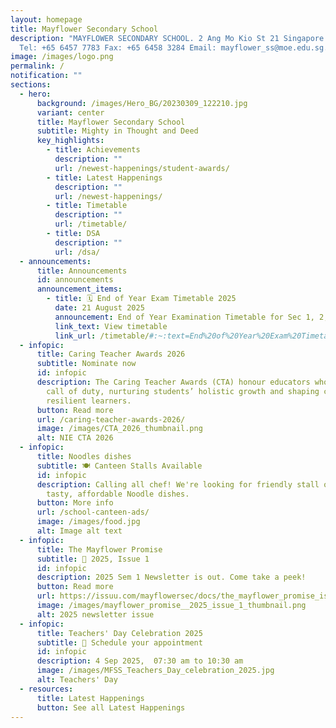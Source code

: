 ```yaml
---
layout: homepage
title: Mayflower Secondary School
description: "MAYFLOWER SECONDARY SCHOOL. 2 Ang Mo Kio St 21 Singapore 569384
  Tel: +65 6457 7783 Fax: +65 6458 3284 Email: mayflower_ss@moe.edu.sg."
image: /images/logo.png
permalink: /
notification: ""
sections:
  - hero:
      background: /images/Hero_BG/20230309_122210.jpg
      variant: center
      title: Mayflower Secondary School
      subtitle: Mighty in Thought and Deed
      key_highlights:
        - title: Achievements
          description: ""
          url: /newest-happenings/student-awards/
        - title: Latest Happenings
          description: ""
          url: /newest-happenings/
        - title: Timetable
          description: ""
          url: /timetable/
        - title: DSA
          description: ""
          url: /dsa/
  - announcements:
      title: Announcements
      id: announcements
      announcement_items:
        - title: 🗓 End of Year Exam Timetable 2025
          date: 21 August 2025
          announcement: End of Year Examination Timetable for Sec 1, 2, 3 are available.
          link_text: View timetable
          link_url: /timetable/#:~:text=End%20of%20Year%20Exam%20Timetable%202025
  - infopic:
      title: Caring Teacher Awards 2026
      subtitle: Nominate now
      id: infopic
      description: The Caring Teacher Awards (CTA) honour educators who go beyond the
        call of duty, nurturing students’ holistic growth and shaping confident,
        resilient learners.
      button: Read more
      url: /caring-teacher-awards-2026/
      image: /images/CTA_2026_thumbnail.png
      alt: NIE CTA 2026
  - infopic:
      title: Noodles dishes
      subtitle: 🍽 Canteen Stalls Available
      id: infopic
      description: Calling all chef! We're looking for friendly stall owners to serve
        tasty, affordable Noodle dishes.
      button: More info
      url: /school-canteen-ads/
      image: /images/food.jpg
      alt: Image alt text
  - infopic:
      title: The Mayflower Promise
      subtitle: 📰 2025, Issue 1
      id: infopic
      description: 2025 Sem 1 Newsletter is out. Come take a peek!
      button: Read more
      url: https://issuu.com/mayflowersec/docs/the_mayflower_promise_issue_1_2025_?fr=sOGFjNjg2Njg1MTU
      image: /images/mayflower_promise__2025_issue_1_thumbnail.png
      alt: 2025 newsletter issue
  - infopic:
      title: Teachers' Day Celebration 2025
      subtitle: 🎉 Schedule your appointment
      id: infopic
      description: 4 Sep 2025,  07:30 am to 10:30 am
      image: /images/MFSS_Teachers_Day_celebration_2025.jpg
      alt: Teachers' Day
  - resources:
      title: Latest Happenings
      button: See all Latest Happenings
---
```

